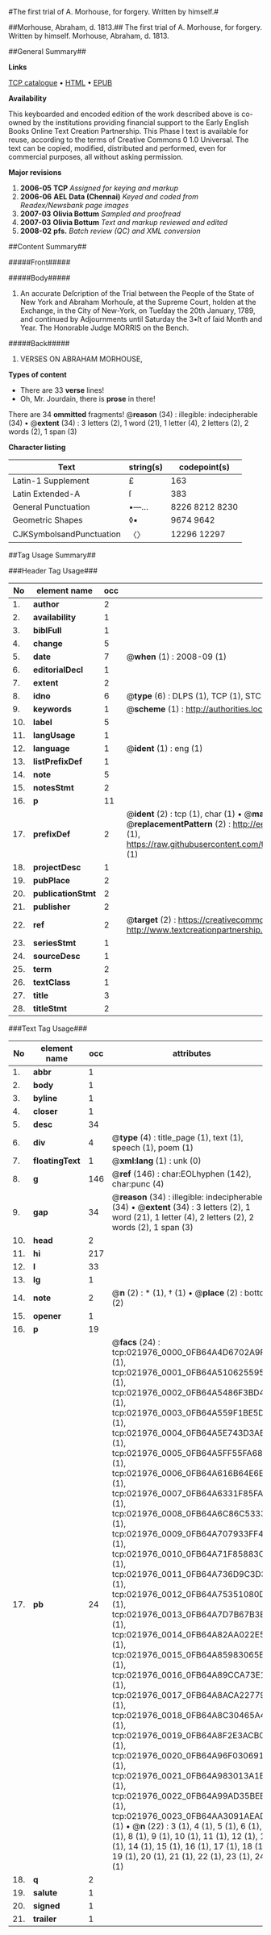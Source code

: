 #The first trial of A. Morhouse, for forgery. Written by himself.#

##Morhouse, Abraham, d. 1813.##
The first trial of A. Morhouse, for forgery. Written by himself.
Morhouse, Abraham, d. 1813.

##General Summary##

**Links**

[TCP catalogue](http://www.ota.ox.ac.uk/tcp/)  • 
[HTML](http://tei.it.ox.ac.uk/tcp/Texts-HTML/free/N17/N17047.html)  • 
[EPUB](http://tei.it.ox.ac.uk/tcp/Texts-EPUB/free/N17/N17047.epub)

**Availability**

This keyboarded and encoded edition of the
	       work described above is co-owned by the institutions
	       providing financial support to the Early English Books
	       Online Text Creation Partnership. This Phase I text is
	       available for reuse, according to the terms of Creative
	       Commons 0 1.0 Universal. The text can be copied,
	       modified, distributed and performed, even for
	       commercial purposes, all without asking permission.

**Major revisions**

1. __2006-05__ __TCP__ *Assigned for keying and markup*
1. __2006-06__ __AEL Data (Chennai)__ *Keyed and coded from Readex/Newsbank page images*
1. __2007-03__ __Olivia Bottum__ *Sampled and proofread*
1. __2007-03__ __Olivia Bottum__ *Text and markup reviewed and edited*
1. __2008-02__ __pfs.__ *Batch review (QC) and XML conversion*

##Content Summary##

#####Front#####

#####Body#####

1. An accurate Deſcription of the Trial between the People of the State of New York and Abraham Morhouſe, at the Supreme Court, holden at the Exchange, in the City of New-York, on Tueſday the 20th January, 1789, and continued by Adjournments until Saturday the 3•ſt of ſaid Month and Year. The Honorable Judge MORRIS on the Bench.

#####Back#####

1. VERSES ON ABRAHAM MORHOUSE,

**Types of content**

  * There are 33 **verse** lines!
  * Oh, Mr. Jourdain, there is **prose** in there!

There are 34 **ommitted** fragments! 
 @__reason__ (34) : illegible: indecipherable (34)  •  @__extent__ (34) : 3 letters (2), 1 word (21), 1 letter (4), 2 letters (2), 2 words (2), 1 span (3)

**Character listing**


|Text|string(s)|codepoint(s)|
|---|---|---|
|Latin-1 Supplement|£|163|
|Latin Extended-A|ſ|383|
|General Punctuation|•—…|8226 8212 8230|
|Geometric Shapes|◊▪|9674 9642|
|CJKSymbolsandPunctuation|〈〉|12296 12297|

##Tag Usage Summary##

###Header Tag Usage###

|No|element name|occ|attributes|
|---|---|---|---|
|1.|__author__|2||
|2.|__availability__|1||
|3.|__biblFull__|1||
|4.|__change__|5||
|5.|__date__|7| @__when__ (1) : 2008-09 (1)|
|6.|__editorialDecl__|1||
|7.|__extent__|2||
|8.|__idno__|6| @__type__ (6) : DLPS (1), TCP (1), STC (1), NOTIS (1), IMAGE-SET (1), EVANS-CITATION (1)|
|9.|__keywords__|1| @__scheme__ (1) : http://authorities.loc.gov/ (1)|
|10.|__label__|5||
|11.|__langUsage__|1||
|12.|__language__|1| @__ident__ (1) : eng (1)|
|13.|__listPrefixDef__|1||
|14.|__note__|5||
|15.|__notesStmt__|2||
|16.|__p__|11||
|17.|__prefixDef__|2| @__ident__ (2) : tcp (1), char (1)  •  @__matchPattern__ (2) : ([0-9\-]+):([0-9IVX]+) (1), (.+) (1)  •  @__replacementPattern__ (2) : http://eebo.chadwyck.com/downloadtiff?vid=$1&page=$2 (1), https://raw.githubusercontent.com/textcreationpartnership/Texts/master/tcpchars.xml#$1 (1)|
|18.|__projectDesc__|1||
|19.|__pubPlace__|2||
|20.|__publicationStmt__|2||
|21.|__publisher__|2||
|22.|__ref__|2| @__target__ (2) : https://creativecommons.org/publicdomain/zero/1.0/ (1), http://www.textcreationpartnership.org/docs/. (1)|
|23.|__seriesStmt__|1||
|24.|__sourceDesc__|1||
|25.|__term__|2||
|26.|__textClass__|1||
|27.|__title__|3||
|28.|__titleStmt__|2||


###Text Tag Usage###

|No|element name|occ|attributes|
|---|---|---|---|
|1.|__abbr__|1||
|2.|__body__|1||
|3.|__byline__|1||
|4.|__closer__|1||
|5.|__desc__|34||
|6.|__div__|4| @__type__ (4) : title_page (1), text (1), speech (1), poem (1)|
|7.|__floatingText__|1| @__xml:lang__ (1) : unk (0)|
|8.|__g__|146| @__ref__ (146) : char:EOLhyphen (142), char:punc (4)|
|9.|__gap__|34| @__reason__ (34) : illegible: indecipherable (34)  •  @__extent__ (34) : 3 letters (2), 1 word (21), 1 letter (4), 2 letters (2), 2 words (2), 1 span (3)|
|10.|__head__|2||
|11.|__hi__|217||
|12.|__l__|33||
|13.|__lg__|1||
|14.|__note__|2| @__n__ (2) : * (1), † (1)  •  @__place__ (2) : bottom (2)|
|15.|__opener__|1||
|16.|__p__|19||
|17.|__pb__|24| @__facs__ (24) : tcp:021976_0000_0FB64A4D6702A9F0 (1), tcp:021976_0001_0FB64A5106255958 (1), tcp:021976_0002_0FB64A5486F3BD48 (1), tcp:021976_0003_0FB64A559F1BE5D0 (1), tcp:021976_0004_0FB64A5E743D3AE0 (1), tcp:021976_0005_0FB64A5FF55FA688 (1), tcp:021976_0006_0FB64A616B64E6E8 (1), tcp:021976_0007_0FB64A6331F85FA8 (1), tcp:021976_0008_0FB64A6C86C53338 (1), tcp:021976_0009_0FB64A707933FF48 (1), tcp:021976_0010_0FB64A71F85883C8 (1), tcp:021976_0011_0FB64A736D9C3D30 (1), tcp:021976_0012_0FB64A75351080D0 (1), tcp:021976_0013_0FB64A7D7B67B3E0 (1), tcp:021976_0014_0FB64A82AA022E50 (1), tcp:021976_0015_0FB64A85983065E8 (1), tcp:021976_0016_0FB64A89CCA73E18 (1), tcp:021976_0017_0FB64A8ACA227798 (1), tcp:021976_0018_0FB64A8C30465A48 (1), tcp:021976_0019_0FB64A8F2E3ACB08 (1), tcp:021976_0020_0FB64A96F0306918 (1), tcp:021976_0021_0FB64A983013A1E8 (1), tcp:021976_0022_0FB64A99AD35BEE8 (1), tcp:021976_0023_0FB64AA3091AEAD8 (1)  •  @__n__ (22) : 3 (1), 4 (1), 5 (1), 6 (1), 7 (1), 8 (1), 9 (1), 10 (1), 11 (1), 12 (1), 13 (1), 14 (1), 15 (1), 16 (1), 17 (1), 18 (1), 19 (1), 20 (1), 21 (1), 22 (1), 23 (1), 24 (1)|
|18.|__q__|2||
|19.|__salute__|1||
|20.|__signed__|1||
|21.|__trailer__|1||
